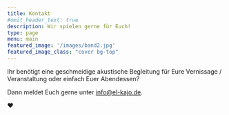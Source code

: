 ```yaml
---
title: Kontakt
#omit_header_text: true
description: Wir spielen gerne für Euch!
type: page
menu: main
featured_image: '/images/band2.jpg'
featured_image_class: "cover bg-top"
---
```


Ihr benötigt eine geschmeidige akustische Begleitung für Eure Vernissage / Veranstaltung oder einfach Euer Abendessen? 

Dann meldet Euch gerne unter info@el-kajo.de.

♥
